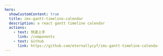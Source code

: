 ```yaml
---
hero:
  showCustomContent: true
  title: ims-gantt-timeline-calendar
  description: a react gantt timeline calendar
  actions:
    - text: 快速上手
      link: /components
    - text: Github
      link: https://github.com/eternallycyf/ims-gantt-timeline-calendar/
---
```


